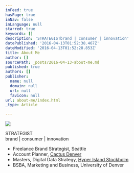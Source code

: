 ```yaml
---
inFeed: true
hasPage: true
inNav: false
inLanguage: null
starred: true
keywords: []
description: 'STRATEGISTbrand | consumer | innovation'
datePublished: '2016-04-13T01:52:38.467Z'
dateModified: '2016-04-13T01:52:28.853Z'
title: About Me
author: []
sourcePath: _posts/2016-04-13-about-me.md
published: true
authors: []
publisher:
  name: null
  domain: null
  url: null
  favicon: null
url: about-me/index.html
_type: Article

---
```

![](https://the-grid-user-content.s3-us-west-2.amazonaws.com/8547fbc1-5ff7-49b6-ae11-c57f034ec6c5.jpg)

STRATEGIST  
brand | consumer | innovation

* Freelance Brand Strategist, Seattle 
* Account Planner, [Cactus Denver][0]
* Masters, Digital Data Strategy, [Hyper Island Stockholm][1]
* BSBA, Marketing and Business, University of Denver



[0]: http://cactusdenver.com/
[1]: https://www.hyperisland.com/